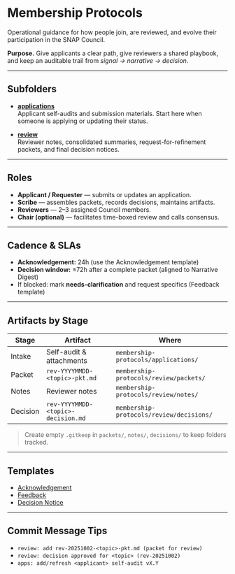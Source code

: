 # Membership Protocols

Operational guidance for how people join, are reviewed, and evolve their participation in the SNAP Council.

**Purpose.** Give applicants a clear path, give reviewers a shared playbook, and keep an auditable trail from *signal → narrative → decision*.

---

## Subfolders

- **[applications](applications/README.md)**  
  Applicant self-audits and submission materials. Start here when someone is applying or updating their status.

- **[review](review/README.md)**  
  Reviewer notes, consolidated summaries, request-for-refinement packets, and final decision notices.

---

## Roles

- **Applicant / Requester** — submits or updates an application.  
- **Scribe** — assembles packets, records decisions, maintains artifacts.  
- **Reviewers** — 2–3 assigned Council members.  
- **Chair (optional)** — facilitates time-boxed review and calls consensus.

---

## Cadence & SLAs

- **Acknowledgement:** 24h (use the Acknowledgement template)  
- **Decision window:** ≤72h after a complete packet (aligned to Narrative Digest)  
- If blocked: mark **needs-clarification** and request specifics (Feedback template)

---

## Artifacts by Stage

| Stage   | Artifact                         | Where                                             |
|---------|----------------------------------|---------------------------------------------------|
| Intake  | Self-audit & attachments         | `membership-protocols/applications/`              |
| Packet  | `rev-YYYYMMDD-<topic>-pkt.md`    | `membership-protocols/review/packets/`           |
| Notes   | Reviewer notes                    | `membership-protocols/review/notes/`             |
| Decision| `rev-YYYYMMDD-<topic>-decision.md`| `membership-protocols/review/decisions/`         |

> Create empty `.gitkeep` in `packets/`, `notes/`, `decisions/` to keep folders tracked.

---

## Templates

- [Acknowledgement](../communications-templates/acknowledgement-template-v1.0.md)  
- [Feedback](../communications-templates/feedback-template-v1.1.md)  
- [Decision Notice](../communications-templates/decision-notice-template-v1.0.md)

---

## Commit Message Tips

- `review: add rev-20251002-<topic>-pkt.md (packet for review)`  
- `review: decision approved for <topic> (rev-20251002)`  
- `apps: add/refresh <applicant> self-audit vX.Y`
